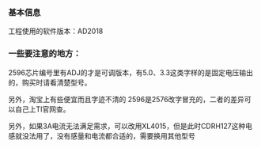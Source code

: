 ### 基本信息

工程使用的软件版本：AD2018

### 一些要注意的地方：

2596芯片编号里有ADJ的才是可调版本，有5.0、3.3这类字样的是固定电压输出的，购买时请看清楚型号。

另外，淘宝上有些便宜而且字迹不清的 2596是2576改字冒充的，二者的差异可以自己上TI官网查。

另外，如果3A电流无法满足需求，可以改用XL4015，但是此时CDRH127这种电感就没法用了，没有感量和电流都合适的，需要换用其他型号